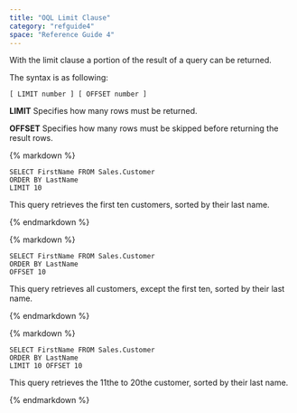 ```yaml
---
title: "OQL Limit Clause"
category: "refguide4"
space: "Reference Guide 4"
---
```

With the limit clause a portion of the result of a query can be returned.

The syntax is as following:

```
[ LIMIT number ] [ OFFSET number ]

```

**LIMIT**
Specifies how many rows must be returned.

**OFFSET**
Specifies how many rows must be skipped before returning the result rows.

<div class="alert alert-info">{% markdown %}

```
SELECT FirstName FROM Sales.Customer
ORDER BY LastName
LIMIT 10
```

This query retrieves the first ten customers, sorted by their last name.

{% endmarkdown %}</div><div class="alert alert-info">{% markdown %}

```
SELECT FirstName FROM Sales.Customer
ORDER BY LastName
OFFSET 10
```

This query retrieves all customers, except the first ten, sorted by their last name.

{% endmarkdown %}</div><div class="alert alert-info">{% markdown %}

```
SELECT FirstName FROM Sales.Customer
ORDER BY LastName
LIMIT 10 OFFSET 10
```

This query retrieves the 11the to 20the customer, sorted by their last name.

{% endmarkdown %}</div>